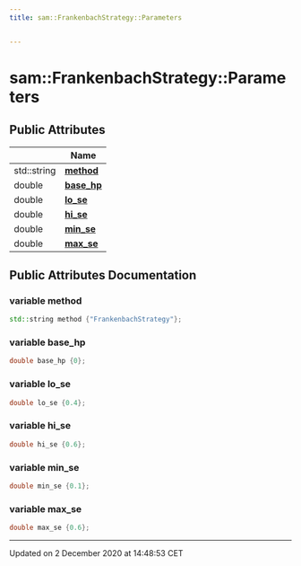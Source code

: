 ```yaml
---
title: sam::FrankenbachStrategy::Parameters


---
```


# sam::FrankenbachStrategy::Parameters





















## Public Attributes

|                | Name           |
| -------------- | -------------- |
| std::string | **[method](/doxygen/Classes/structsam_1_1_frankenbach_strategy_1_1_parameters/#variable-method)**  |
| double | **[base_hp](/doxygen/Classes/structsam_1_1_frankenbach_strategy_1_1_parameters/#variable-base_hp)**  |
| double | **[lo_se](/doxygen/Classes/structsam_1_1_frankenbach_strategy_1_1_parameters/#variable-lo_se)**  |
| double | **[hi_se](/doxygen/Classes/structsam_1_1_frankenbach_strategy_1_1_parameters/#variable-hi_se)**  |
| double | **[min_se](/doxygen/Classes/structsam_1_1_frankenbach_strategy_1_1_parameters/#variable-min_se)**  |
| double | **[max_se](/doxygen/Classes/structsam_1_1_frankenbach_strategy_1_1_parameters/#variable-max_se)**  |
















## Public Attributes Documentation

### variable method

```cpp
std::string method {"FrankenbachStrategy"};
```





























### variable base_hp

```cpp
double base_hp {0};
```





























### variable lo_se

```cpp
double lo_se {0.4};
```





























### variable hi_se

```cpp
double hi_se {0.6};
```





























### variable min_se

```cpp
double min_se {0.1};
```





























### variable max_se

```cpp
double max_se {0.6};
```

































-------------------------------

Updated on  2 December 2020 at 14:48:53 CET